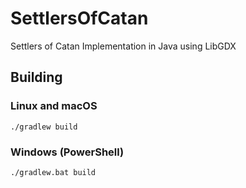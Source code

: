 # SettlersOfCatan
Settlers of Catan Implementation in Java using LibGDX

## Building
### Linux and macOS
`./gradlew build`

### Windows (PowerShell)
`./gradlew.bat build`
